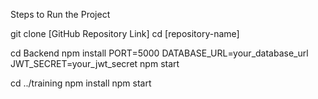 Steps to Run the Project

git clone [GitHub Repository Link]
cd [repository-name]

cd Backend
npm install
PORT=5000
DATABASE_URL=your_database_url
JWT_SECRET=your_jwt_secret
npm start

cd ../training
npm install
npm start
